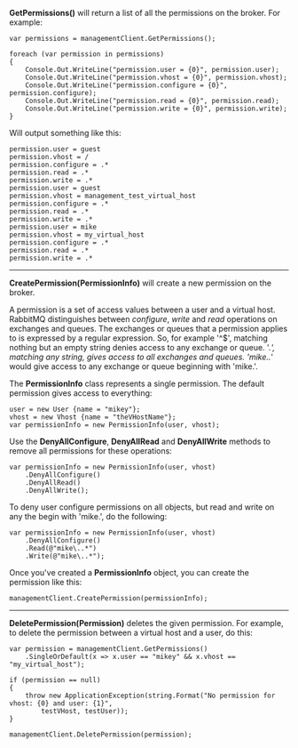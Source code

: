 **GetPermissions()** will return a list of all the permissions on the broker. For example:

    var permissions = managementClient.GetPermissions();

    foreach (var permission in permissions)
    {
        Console.Out.WriteLine("permission.user = {0}", permission.user);
        Console.Out.WriteLine("permission.vhost = {0}", permission.vhost);
        Console.Out.WriteLine("permission.configure = {0}", permission.configure);
        Console.Out.WriteLine("permission.read = {0}", permission.read);
        Console.Out.WriteLine("permission.write = {0}", permission.write);
    }

Will output something like this:

    permission.user = guest
    permission.vhost = /
    permission.configure = .*
    permission.read = .*
    permission.write = .*
    permission.user = guest
    permission.vhost = management_test_virtual_host
    permission.configure = .*
    permission.read = .*
    permission.write = .*
    permission.user = mike
    permission.vhost = my_virtual_host
    permission.configure = .*
    permission.read = .*
    permission.write = .*

***

**CreatePermission(PermissionInfo)** will create a new permission on the broker.

A permission is a set of access values between a user and a virtual host. RabbitMQ distinguishes between _configure_, _write_ and _read_ operations on exchanges and queues. The exchanges or queues that a permission applies to is expressed by a regular expression. So, for example '^$', matching nothing but an empty string denies access to any exchange or queue. '.*', matching any string, gives access to all exchanges and queues. 'mike\..*' would give access to any exchange or queue beginning with 'mike.'.

The **PermissionInfo** class represents a single permission. The default permission gives access to everything:

    user = new User {name = "mikey"};
    vhost = new Vhost {name = "theVHostName"};
    var permissionInfo = new PermissionInfo(user, vhost);

Use the **DenyAllConfigure**, **DenyAllRead** and **DenyAllWrite** methods to remove all permissions for these operations:

    var permissionInfo = new PermissionInfo(user, vhost)
        .DenyAllConfigure()
        .DenyAllRead()
        .DenyAllWrite();

To deny user configure permissions on all objects, but read and write on any the begin with 'mike.', do the following:

    var permissionInfo = new PermissionInfo(user, vhost)
        .DenyAllConfigure()
        .Read(@"mike\..*")
        .Write(@"mike\..*");

Once you've created a **PermissionInfo** object, you can create the permission like this:

    managementClient.CreatePermission(permissionInfo);

***

**DeletePermission(Permission)** deletes the given permission. For example, to delete the permission between a virtual host and a user, do this:

    var permission = managementClient.GetPermissions()
        .SingleOrDefault(x => x.user == "mikey" && x.vhost == "my_virtual_host");

    if (permission == null)
    {
        throw new ApplicationException(string.Format("No permission for vhost: {0} and user: {1}",
            testVHost, testUser));
    }

    managementClient.DeletePermission(permission);

